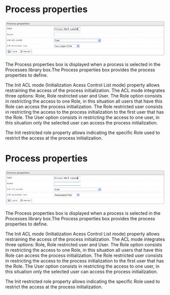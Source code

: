 <!--
created_at: '2012-04-17 14:15:04'
updated_at: '2013-03-13 14:27:59'
authors:
    - 'Jérôme Bogaerts'
contributors:
    - 'Sophie Doublet'
tags:
    - 'Manage Processes'
-->

Process properties
==================

![](../resources/processes-properties.png)

The Process properties box is displayed when a process is selected in the Processes library box.The Process properties box provides the process properties to define.

The Init ACL mode (Initialization Acess Control List mode) property allows restraining the access of the process initialization. The ACL mode integrates three options: Role, Role restricted user and User. The Role option consists in restricting the access to one Role, in this situation all users that have this Role can access the process initialization. The Role restricted user consists in restricting the access to the process initialization to the first user that has the Role. The User option consists in restricting the access to one user, in this situation only the selected user can access the process initialization.

The Init restricted role property allows indicating the specific Role used to restrict the access at the process initialization.

Process properties
==================

![](../resources/processes-properties.png)

The Process properties box is displayed when a process is selected in the Processes library box.The Process properties box provides the process properties to define.

The Init ACL mode (Initialization Acess Control List mode) property allows restraining the access of the process initialization. The ACL mode integrates three options: Role, Role restricted user and User. The Role option consists in restricting the access to one Role, in this situation all users that have this Role can access the process initialization. The Role restricted user consists in restricting the access to the process initialization to the first user that has the Role. The User option consists in restricting the access to one user, in this situation only the selected user can access the process initialization.

The Init restricted role property allows indicating the specific Role used to restrict the access at the process initialization.


